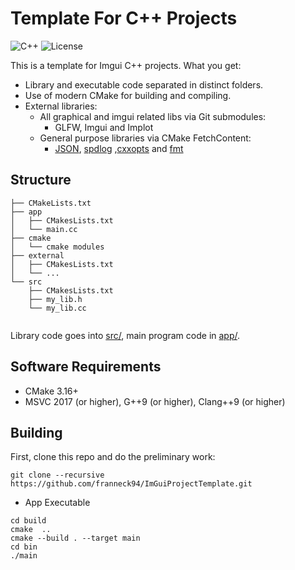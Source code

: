# Template For C++ Projects

![C++](https://camo.githubusercontent.com/c59efb57803dde7f352f4932a468a7f39fa2fb5f/68747470733a2f2f696d672e736869656c64732e696f2f62616467652f632532422532422d31312f31342f31372f32302d626c75652e737667)
![License](https://camo.githubusercontent.com/890acbdcb87868b382af9a4b1fac507b9659d9bf/68747470733a2f2f696d672e736869656c64732e696f2f62616467652f6c6963656e73652d4d49542d626c75652e737667)

This is a template for Imgui C++ projects. What you get:

- Library and executable code separated in distinct folders.
- Use of modern CMake for building and compiling.
- External libraries:
  - All graphical and imgui related libs via Git submodules:
    - GLFW, Imgui and Implot
  - General purpose libraries via CMake FetchContent:
    - [JSON](https://github.com/nlohmann/json), [spdlog](https://github.com/gabime/spdlog) ,[cxxopts](https://github.com/jarro2783/cxxopts) and [fmt](https://github.com/fmtlib/fmt)

## Structure

``` text
├── CMakeLists.txt
├── app
│   ├── CMakesLists.txt
│   └── main.cc
├── cmake
│   └── cmake modules
├── external
│   ├── CMakesLists.txt
│   └── ...
└── src
    ├── CMakesLists.txt
    ├── my_lib.h
    └── my_lib.cc
   
```

Library code goes into [src/](src/), main program code in [app/](app).

## Software Requirements

- CMake 3.16+
- MSVC 2017 (or higher), G++9 (or higher), Clang++9 (or higher)

## Building

First, clone this repo and do the preliminary work:

```shell
git clone --recursive https://github.com/franneck94/ImGuiProjectTemplate.git
```

- App Executable

```shell
cd build
cmake  ..
cmake --build . --target main
cd bin
./main
```

